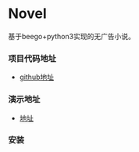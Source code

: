 # Novel
基于beego+python3实现的无广告小说。

### 项目代码地址
* [github地址](https://github.com/xxxxxxxxxxx)

### 演示地址 
  * [地址](http://xs.imcdx.com/)

### 安装 
  ```
  ```
